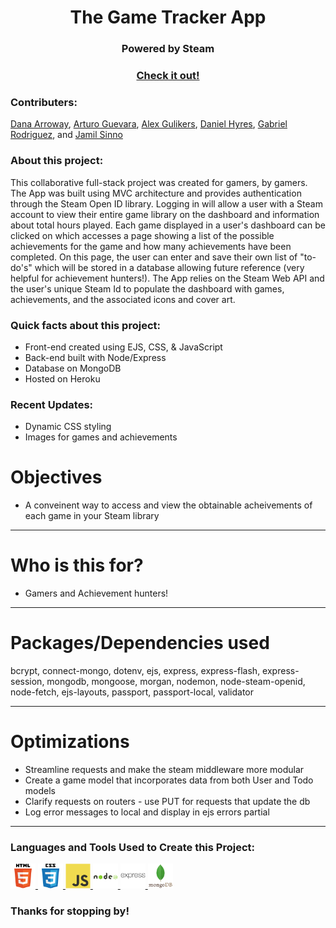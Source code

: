 <h1 align="center"> The Game Tracker App </h1>
<h3 align="center"> Powered by Steam </h3>
<h3 align="center"> <a href="https://game-tracker-100devs.herokuapp.com/"> Check it out! </a></h3>

<h3 align="left"> Contributers:</h3> 
<a href="https://github.com/moonlighter-dev">Dana Arroway</a>, <a href="https://github.com/Arikabz">Arturo Guevara</a>, <a href="https://github.com/7MinutesDead-Git">Alex Gulikers</a>, <a href="https://github.com/d-herz">Daniel Hyres</a>, <a href="https://github.com/Gabriel-Develops">Gabriel Rodriguez</a>, and <a href="https://github.com/jamilsinno">Jamil Sinno</a>

<h3 align="left">About this project:</h3>
<p align="left">
This collaborative full-stack project was created for gamers, by gamers. The App was built using MVC architecture and provides authentication through the Steam Open ID library. Logging in will allow a user with a Steam account to view their entire game library on the dashboard and information about total hours played. Each game displayed in a user's dashboard can be clicked on which accesses a page showing a list of the possible achievements for the game and how many achievements have been completed. On this page, the user can enter and save their own list of "to-do's" which will be stored in a database allowing future reference (very helpful for achievement hunters!). The App relies on the Steam Web API and the user's unique Steam Id to populate the dashboard with games, achievements, and the associated icons and cover art. 
</p>

<h3 align="left">Quick facts about this project:</h3>
<p align="left">
<ul>
<li> Front-end created using EJS, CSS, & JavaScript </li>
<li> Back-end built with Node/Express </li>
<li> Database on MongoDB  </li>
<li> Hosted on Heroku </li>
</ul>
</p>

<h3 align="left">Recent Updates:</h3>
<p align="left">
<ul>
<li> Dynamic CSS styling </li>
<li> Images for games and achievements </li>
<!----- <li> </li> ---->
</ul>
</p>


# Objectives

- A conveinent way to access and view the obtainable acheivements of each game in your Steam library

---

# Who is this for? 

- Gamers and Achievement hunters!

---

# Packages/Dependencies used 

bcrypt, connect-mongo, dotenv, ejs, express, express-flash, express-session, mongodb, mongoose, morgan, nodemon, node-steam-openid, node-fetch, ejs-layouts, passport, passport-local, validator

---

# Optimizations

- Streamline requests and make the steam middleware more modular
- Create a game model that incorporates data from both User and Todo models
- Clarify requests on routers - use PUT for requests that update the db
- Log error messages to local and display in ejs errors partial

---

<h3 align="left">Languages and Tools Used to Create this Project:</h3>
<p align="left"> <a href="https://www.w3.org/html/" target="_blank" rel="noreferrer"> <img src="https://raw.githubusercontent.com/devicons/devicon/master/icons/html5/html5-original-wordmark.svg" alt="html5" width="40" height="40"/> </a> <a href="https://www.w3schools.com/css/" target="_blank" rel="noreferrer"> <img src="https://raw.githubusercontent.com/devicons/devicon/master/icons/css3/css3-original-wordmark.svg" alt="css3" width="40" height="40"/> </a> <a href="https://developer.mozilla.org/en-US/docs/Web/JavaScript" target="_blank" rel="noreferrer"> <img src="https://raw.githubusercontent.com/devicons/devicon/master/icons/javascript/javascript-original.svg" alt="javascript" width="40" height="40"/> </a> <a href="https://nodejs.org" target="_blank" rel="noreferrer"> <img src="https://raw.githubusercontent.com/devicons/devicon/master/icons/nodejs/nodejs-original-wordmark.svg" alt="nodejs" width="40" height="40"/> </a>  <a href="https://expressjs.com" target="_blank" rel="noreferrer"> <img src="https://raw.githubusercontent.com/devicons/devicon/master/icons/express/express-original-wordmark.svg" alt="express" width="40" height="40"/> </a> <a href="https://www.mongodb.com/" target="_blank" rel="noreferrer"> <img src="https://raw.githubusercontent.com/devicons/devicon/master/icons/mongodb/mongodb-original-wordmark.svg" alt="mongodb" width="40" height="40"/> </a></p>


<h3 align="left">Thanks for stopping by!</h3>
